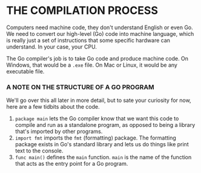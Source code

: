 # THE COMPILATION PROCESS

Computers need machine code, they don't understand English or even Go. We need to convert our high-level (Go) code into machine language, which is really just a set of instructions that some specific hardware can understand. In your case, your CPU.

The Go compiler's job is to take Go code and produce machine code. On Windows, that would be a `.exe` file. On Mac or Linux, it would be any executable file.

### A NOTE ON THE STRUCTURE OF A GO PROGRAM

We'll go over this all later in more detail, but to sate your curiosity for now, here are a few tidbits about the code.

1. `package main` lets the Go compiler know that we want this code to compile and run as a standalone program, as opposed to being a library that's imported by other programs.
2. `import fmt` imports the `fmt` (formatting) package. The formatting package exists in Go's standard library and lets us do things like print text to the console.
3. `func main()` defines the `main` function. `main` is the name of the function that acts as the entry point for a Go program.
